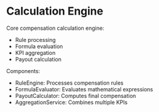 # Calculation Engine

Core compensation calculation engine:
- Rule processing
- Formula evaluation
- KPI aggregation
- Payout calculation

Components:
- RuleEngine: Processes compensation rules
- FormulaEvaluator: Evaluates mathematical expressions
- PayoutCalculator: Computes final compensation
- AggregationService: Combines multiple KPIs